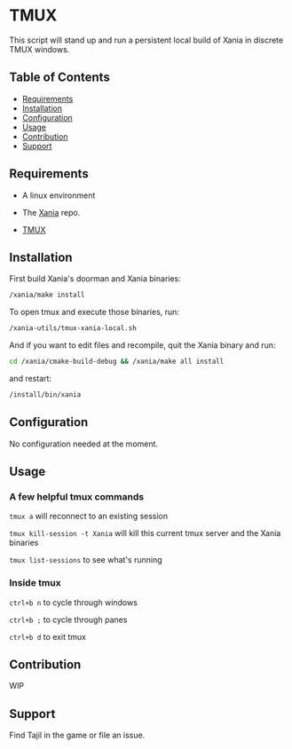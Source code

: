 # TMUX

This script will stand up and run a persistent local build of Xania in discrete TMUX windows.

## Table of Contents

- [Requirements](#Requirements)
- [Installation](#Installation)
- [Configuration](#Configuration)
- [Usage](#Usage)
- [Contribution](#Contribution)
- [Support](#Support)

## Requirements

- A linux environment

- The [Xania](https://github.com/mattgodbolt/xania) repo.

- [TMUX](https://github.com/tmux/tmux/wiki)

## Installation

First build Xania's doorman and Xania binaries:

```bash
/xania/make install
```

To open tmux and execute those binaries, run:

```bash
/xania-utils/tmux-xania-local.sh
```

And if you want to edit files and recompile, quit the Xania binary and run:

```bash
cd /xania/cmake-build-debug && /xania/make all install
```

and restart:

```bash
/install/bin/xania
```

## Configuration

No configuration needed at the moment.

## Usage

### A few helpful tmux commands

`tmux a` will reconnect to an existing session

`tmux kill-session -t Xania` will kill this current tmux server and the Xania binaries

`tmux list-sessions` to see what's running

### Inside tmux

`ctrl+b n` to cycle through windows

`ctrl+b ;` to cycle through panes

`ctrl+b d` to exit tmux

## Contribution

WIP

## Support

Find Tajil in the game or file an issue.
